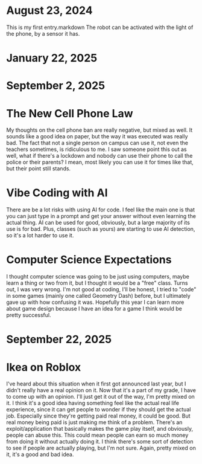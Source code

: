 # August 23, 2024
This is my first entry.markdown
The robot can be activated with the light of the phone, by a sensor it has.

# January 22, 2025

# September 2, 2025
# The New Cell Phone Law
My thoughts on the cell phone ban are really negative, but mixed as well. It sounds like a good idea on paper, but the way it was executed was really bad. The fact that not a single person on campus can use it, not even the teachers sometimes, is ridiculous to me. I saw someone point this out as well, what if there's a lockdown and nobody can use their phone to call the police or their parents? I mean, most likely you can use it for times like that, but their point still stands.
# Vibe Coding with AI
There are be a lot risks with using AI for code. I feel like the main one is that you can just type in a prompt and get your answer without even learning the actual thing. AI can be used for good, obviously, but a large majority of its use is for bad. Plus, classes (such as yours) are starting to use AI detection, so it's a lot harder to use it.
# Computer Science Expectations
I thought computer science was going to be just using computers, maybe learn a thing or two from it, but I thought it would be a "free" class. Turns out, I was very wrong. I'm not good at coding, I'll be honest, I tried to "code" in some games (mainly one called Geometry Dash) before, but I ultimately gave up with how confusing it was. Hopefully this year I can learn more about game design because I have an idea for a game I think would be pretty successful.

# September 22, 2025
# Ikea on Roblox
I've heard about this situation when it first got announced last year, but I didn't really have a real opinion on it. Now that it's a part of my grade, I have to come up with an opinion. I'll just get it out of the way, I'm pretty mixed on it. I think it's a good idea having something feel like the actual real life experience, since it can get people to wonder if they should get the actual job. Especially since they're getting paid real money, it could be good. But real money being paid is just making me think of a problem. There's an exploit/application that basically makes the game play itself, and obviously, people can abuse this. This could mean people can earn so much money from doing it without actually doing it. I think there's some sort of detection to see if people are actually playing, but I'm not sure. Again, pretty mixed on it, it's a good and bad idea.
